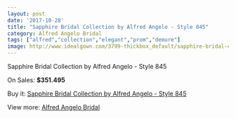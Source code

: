 ```yaml
---
layout: post
date: '2017-10-28'
title: "Sapphire Bridal Collection by Alfred Angelo - Style 845"
category: Alfred Angelo Bridal
tags: ["alfred","collection","elegant","prom","demure"]
image: http://www.idealgown.com/3799-thickbox_default/sapphire-bridal-collection-by-alfred-angelo-style-845.jpg
---
```

Sapphire Bridal Collection by Alfred Angelo - Style 845

On Sales: **$351.495**
<a href="https://www.idealgown.com/en/alfred-angelo-bridal/1776-sapphire-bridal-collection-by-alfred-angelo-style-845.html"><amp-img layout="responsive" width="600" height="600" src="//www.idealgown.com/3799-thickbox_default/sapphire-bridal-collection-by-alfred-angelo-style-845.jpg" alt="Sapphire Bridal Collection by Alfred Angelo - Style 845 0" /></a>

Buy it: [Sapphire Bridal Collection by Alfred Angelo - Style 845](https://www.idealgown.com/en/alfred-angelo-bridal/1776-sapphire-bridal-collection-by-alfred-angelo-style-845.html "Sapphire Bridal Collection by Alfred Angelo - Style 845")

View more: [Alfred Angelo Bridal](https://www.idealgown.com/en/28-alfred-angelo-bridal "Alfred Angelo Bridal")